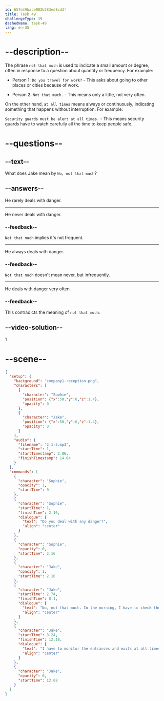 ```yaml
---
id: 657e39bace982b283ed8cd3f
title: Task 49
challengeType: 19
dashedName: task-49
lang: en-US
---
```


<!-- (audio) Sophie: So, Jake! How's it to work in security? Do you deal with any danger?
Jake: No, not that much. In the morning, I have to check the security cameras to make sure they are working properly. I have to monitor the entrances and exits at all times. -->

# --description--

The phrase `not that much` is used to indicate a small amount or degree, often in response to a question about quantity or frequency. For example:

- Person 1: `Do you travel for work?` - This asks about going to other places or cities because of work.

- Person 2: `Not that much.` - This means only a little, not very often.

On the other hand, `at all times` means always or continuously, indicating something that happens without interruption. For example:

`Security guards must be alert at all times.` - This means security guards have to watch carefully all the time to keep people safe.

# --questions--

## --text--

What does Jake mean by `No, not that much`?

## --answers--

He rarely deals with danger.

---

He never deals with danger.

### --feedback--

`Not that much` implies it's not frequent.

---

He always deals with danger.

### --feedback--

`Not that much` doesn't mean never, but infrequently.

---

He deals with danger very often.

### --feedback--

This contradicts the meaning of `not that much`.

## --video-solution--

1

# --scene--

```json
{
  "setup": {
    "background": "company1-reception.png",
    "characters": [
      {
        "character": "Sophie",
        "position": {"x":50,"y":0,"z":1.4},
        "opacity": 0
      },
      {
        "character": "Jake",
        "position": {"x":50,"y":0,"z":1.4},
        "opacity": 0
      }
    ],
    "audio": {
      "filename": "2.1-3.mp3",
      "startTime": 1,
      "startTimestamp": 2.86,
      "finishTimestamp": 14.04
    }
  },
  "commands": [
    {
      "character": "Sophie",
      "opacity": 1,
      "startTime": 0
    },
    {
      "character": "Sophie",
      "startTime": 1,
      "finishTime": 2.16,
      "dialogue": {
        "text": "Do you deal with any danger?",
        "align": "center"
      }
    },
    {
      "character": "Sophie",
      "opacity": 0,
      "startTime": 2.16
    },
    {
      "character": "Jake",
      "opacity": 1,
      "startTime": 2.16
    },
    {
      "character": "Jake",
      "startTime": 2.74,
      "finishTime": 8.1,
      "dialogue": {
        "text": "No, not that much. In the morning, I have to check the security cameras to make sure they are working properly.",
        "align": "center"
      }
    },
    {
      "character": "Jake",
      "startTime": 8.24,
      "finishTime": 12.18,
      "dialogue": {
        "text": "I have to monitor the entrances and exits at all times.",
        "align": "center"
      }
    },
    {
      "character": "Jake",
      "opacity": 0,
      "startTime": 12.68
    }
  ]
}
```
